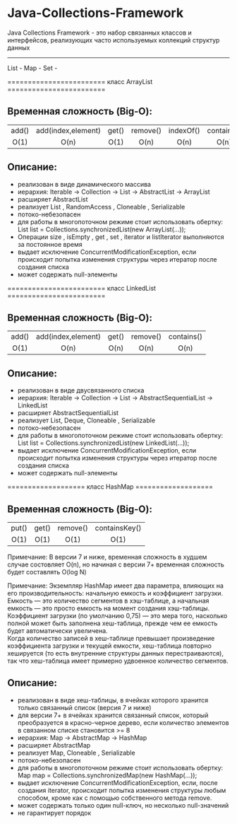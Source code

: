 # Java-Collections-Framework

Java Collections Framework - это набор связанных классов и интерфейсов, реализующих часто используемых коллекций структур данных
_________________________________________________________________

List -
Map -
Set -

======================== класс ArrayList ========================
<h2>Временная сложность (Big-O):</h2>
<table>
   <tr>
    <td>add()</td>
    <td>add(index,element)</td>
    <td>get()</td>
    <td>remove()</td>
    <td>indexOf()</td>
    <td>contains()</td>
  </tr>
  <tr>
    <td align="center">O(1)</td>
    <td align="center">O(n)</td>
    <td align="center">O(1)</td>
    <td align="center">O(n)</td>
    <td align="center">O(n)</td>
    <td align="center">O(n)</td>
  </tr>
</table>

<h2>Описание:</h2>
<ul>
  <li>реализован в виде динамического массива</li>
  <li>иерархия: Iterable -> Collection -> List -> AbstractList -> ArrayList</li>
  <li>расширяет AbstractList <E></li>
  <li>реализует List <E>, RandomAccess , Cloneable , Serializable</li>
  <li>потоко-небезопасен</li>
  <li>для работы в многопоточном режиме стоит использовать обертку: List list = Collections.synchronizedList(new ArrayList(...));</li>
  <li>Операции size , isEmpty , get , set , iterator и listIterator выполняются за постоянное время</li>
  <li>выдает исключение ConcurrentModificationException, если происходит попытка изменения структуры через итератор после создания списка</li>
  <li>может содержать null-элементы</li>
</ul> 

======================== класс LinkedList ========================
 <h2>Временная сложность (Big-O):</h2>
<table>
   <tr>
    <td>add()</td>
    <td>add(index,element)</td>
    <td>get()</td>
    <td>remove()</td>
    <td>contains()</td>
  </tr>
  <tr>
    <td align="center">O(1)</td>
    <td align="center">O(n)</td>
    <td align="center">O(n)</td>
    <td align="center">O(n)</td>
    <td align="center">O(n)</td>
  </tr>
</table>
<h2>Описание:</h2>
<ul>
  <li>реализован в виде двусвязанного списка</li>
  <li>иерархия: Iterable -> Collection -> List -> AbstractSequentialList -> LinkedList</li>
  <li>расширяет AbstractSequentialList<E></li>
  <li>реализует List<E>, Deque<E>, Cloneable , Serializable</li>
  <li>потоко-небезопасен</li>
  <li>для работы в многопоточном режиме стоит использовать обертку: List list = Collections.synchronizedList(new LinkedList(...));</li>
  <li>выдает исключение ConcurrentModificationException, если происходит попытка изменения структуры через итератор после создания списка</li>
  <li>может содержать null-элементы</li>
</ul>
     
=================== класс HashMap ===================
<h2>Временная сложность (Big-O):</h2>
<table>
   <tr>
    <td>put()</td>
    <td>get()</td>
    <td>remove()</td>
    <td>containsKey()</td>
  </tr>
  <tr>
    <td align="center">O(1)</td>
    <td align="center">O(1)</td>
    <td align="center">O(1)</td>
    <td align="center">O(1)</td>
  </tr>
</table>
<p>Примечание: В версии 7 и ниже, временная сложность в худшем случае состовляет O(n), но начиная с версии 7+ временная сложность будет составлять O(log N)</p>
<p>Примечание: Экземпляр HashMap имеет два параметра, влияющих на его производительность:
начальную емкость и коэффициент загрузки.</br>
Емкость — это количество сегментов в хэш-таблице, а начальная емкость — это просто емкость на момент создания хэш-таблицы.</br>
Коэффициент загрузки (по умолчанию 0,75) — это мера того, насколько полной может быть заполнена хеш-таблица, прежде чем ее емкость будет автоматически увеличена.</br>
Когда количество записей в хеш-таблице превышает произведение коэффициента загрузки и текущей емкости, хеш-таблица повторно хешируется (то есть внутренние структуры данных перестраиваются), так что хеш-таблица имеет примерно удвоенное количество сегментов.</p>
  
<h2>Описание:</h2>
<ul>
  <li>реализован в виде хеш-таблицы, в ячейках которого хранится только связанный список (версия 7 и ниже)</li>
  <li>для версии 7+ в ячейках хранится связанный список, который преобразуется в красно-черное дерево, если количество элементов в связанном списке становится >= 8</li>
  <li>иерархия: Map -> AbstractMap -> HashMap</li>
  <li>расширяет AbstractMap<K,V></li>
  <li>реализует Map<K,V>, Cloneable , Serializable</li>
  <li>потоко-небезопасен</li>
  <li>для работы в многопоточном режиме стоит использовать обертку: Map map = Collections.synchronizedMap(new HashMap(...));</li>
  <li>выдает исключение ConcurrentModificationException, если, после создания iterator, происходит попытка изменения структуры любым способом, кроме как с помощью собственного метода remove.</li>
  <li>может содержать только один null-ключ, но несколько null-значений</li>
  <li>не гарантирует порядок</li>
</ul>
